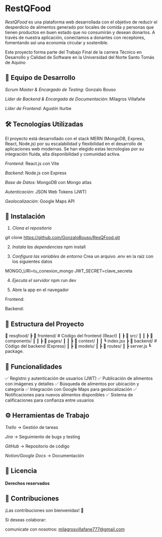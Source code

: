 # RestQFood

*RestQFood* es una plataforma web desarrollada con el objetivo de reducir el desperdicio de alimentos generado por locales de comida y personas que tienen productos en buen estado que no consumirán y desean donarlos. A través de nuestra aplicación, conectamos a donantes con receptores, fomentando así una economía circular y sostenible.

Este proyecto forma parte del Trabajo Final de la carrera Técnico en Desarrollo y Calidad de Software en la Universidad del Norte Santo Tomás de Aquino

## 👥 Equipo de Desarrollo
*Scrum Master & Encargado de Testing*: Gonzalo Bouso

*Líder de Backend & Encargada de Documentación*: Milagros Villafañe

*Líder de Frontend*: Agustín Iturbe

## 🛠 Tecnologías Utilizadas 
El proyecto está desarrollado con el stack MERN (MongoDB, Express, React, Node.js) por su escalabilidad y flexibilidad en el desarrollo de aplicaciones web modernas. Se han elegido estas tecnologías por su integración fluida, alta disponibilidad y comunidad activa.

*Frontend*: React.js con Vite

*Backend*: Node.js con Express

*Base de Datos*: MongoDB con Mongo atlas

*Autenticación*: JSON Web Tokens (JWT)

*Geolocalización*: Google Maps API

## 🚀 Instalación

1. *Clona el repositorio*

git clone https://github.com/GonzaloBouso/ResQFood.git

2. *Instala las dependencias*
npm install

3. *Configura las variables de entorno*
 Crea un arquivo .env en la raíz con los siguientes datos

 MONGO_URI=tu_conexion_mongo
 JWT_SECRET=clave_secreta

4. *Ejecuta el servidor*
 npm run dev

5. Abre la app en el navegador

Frontend: 

Backend: 


## 📂 Estructura del Proyecto

📂 resqfood/
 ┣ 📂 frontend/      # Código del frontend (React)
 ┃ ┣ 📂 src/
 ┃ ┃ ┣ 📂 components/
 ┃ ┃ ┣ 📂 pages/
 ┃ ┃ ┣ 📂 context/
 ┃ ┃ ┗ index.jsx
 ┣ 📂 backend/       # Código del backend (Express)
 ┃ ┣ 📂 models/
 ┃ ┣ 📂 routes/
 ┃ ┣ server.js
 ┗ package.
 
## 🌟 Funcionalidades

✅ Registro y autenticación de usuarios (JWT)
✅ Publicación de alimentos con imágenes y detalles
✅ Búsqueda de alimentos por ubicación y categoría
✅ Integración con Google Maps para geolocalización
✅ Notificaciones para nuevos alimentos disponibles
✅ Sistema de calificaciones para confianza entre usuarios


## ⚙ Herramientas de Trabajo

*Trello* → Gestión de tareas

*Jira* → Seguimiento de bugs y testing

*GitHub* → Repositorio de código

*Notion/Google Docs* → Documentación


## 📜 Licencia

#### Derechos reservados


## 🤝 Contribuciones

¡Las contribuciones son bienvenidas! 🎉

Si deseas colaborar:

comunicate con nosotros: milagrosvillafane777@gmail.com 